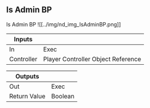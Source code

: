 ## Is Admin BP
Is Admin BP
![[../img/nd_img_IsAdminBP.png]]

|Inputs||
|--|--|
| In | Exec |
| Controller | Player Controller Object Reference |

|Outputs||
|--|--|
| Out | Exec |
| Return Value | Boolean |
